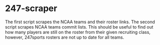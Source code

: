 # 247-scraper

The first script scrapes the NCAA teams and their roster links.
The second script scrapes NCAA teams commit lists.
This should be useful to find out how many players are still on the roster from their given recruiting class, however, 247sports rosters are not up to date for all teams.
